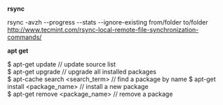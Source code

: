 __rsync__

rsync -avzh --progress --stats --ignore-existing from/folder to/folder 
http://www.tecmint.com/rsync-local-remote-file-synchronization-commands/

__apt get__

$ apt-get update // update source list  
$ apt-get upgrade // upgrade all installed packages  
$ apt-cache search <search_term> // find a package by name
$ apt-get install <package_name> // install a new package  
$ apt-get remove <package_name> // remove a package  
